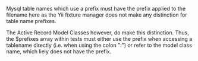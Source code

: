 Mysql table names which use a prefix must have the prefix applied to the filename here as the Yii fixture manager does not make any distinction for table name prefixes.

The Active Record Model Classes however, do make this distinction. Thus, the $prefixes array within tests 
must either use the prefix when accessing a tablename directly (i.e. when using the colon ":") or refer to
the model class name, which liely does not have the prefix.
